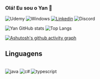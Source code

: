 
### Olá! Eu sou o Yan 🍎

![Udemy](https://img.shields.io/badge/Udemy-EC5252?style=for-the-badge&logo=Udemy&logoColor=white)
![Windows](https://img.shields.io/badge/Windows-0078D6?style=for-the-badge&logo=windows&logoColor=white)
[![Linkedin](https://img.shields.io/badge/LinkedIn-0077B5?style=for-the-badge&logo=linkedin&logoColor=white)](https://www.linkedin.com/in/yan-lobato-487873272/)
![Discord](https://img.shields.io/badge/Discord-7289DA?style=for-the-badge&logo=discord&logoColor=white)

![Yan GitHub stats](https://github-readme-stats.vercel.app/api?username=Yanlob&show_icons=true&theme=tokyonight)
![Top Langs](https://github-readme-stats.vercel.app/api/top-langs/?username=YanLob&theme=tokyonight&layout=compact)

[![Ashutosh's github activity graph](https://github-readme-activity-graph.cyclic.app/graph?username=YanLob&bg_color=452b73&color=000000&line=6a7baf&point=d6d6d6&area=true&hide_border=true)](https://github.com/ashutosh00710/github-readme-activity-graph)

## Linguagens

<div style="display: inline_block"><br/>
    <img align="center" alt="java" src="https://img.shields.io/badge/Java-ED8B00?style=for-the-badge&logo=openjdk&logoColor=white"/>
    <img align="center" alt="c#" src="https://img.shields.io/badge/C%23-239120?style=for-the-badge&logo=c-sharp&logoColor=white"/>
    <img align="center" alt="typescript" src="https://img.shields.io/badge/TypeScript-007ACC?style=for-the-badge&logo=typescript&logoColor=white"/>
</div>

